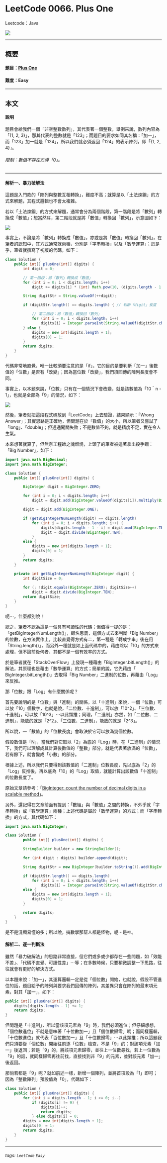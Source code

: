 # LeetCode 0066. Plus One
Leetcode：Java

![](https://github.com/rickbsr/LeetCode/blob/main/pics/leetcode-ric.jpeg?raw=true)

---

## 概要

#### 題目：[Plus One](https://leetcode.com/problems/plus-one/)

#### 難度：Easy

---

## 本文

#### 說明

題目會給我們一個「非空整數數列」，其代表著一個整數，舉例來說，數列內容為「{1, 2, 3}」，那其代表的整數就是「123」；而題目的要求如同其名稱：「加一」，而「123」加一就是「124」，所以我們就必須返回「124」的表示陣列，即「{1, 2, 4}」。

###### 限制：數值不存在先導「0」。

---

#### 解析一、暴力破解法

這題是入門款的「陣列與整數互相轉換」，難度不高；就算是以「土法煉鋼」的方式來解題，其程式邏輯也不會太複雜。

若以「土法煉鋼」的方式來解題，通常會分為兩個階段，第一階段是將「數列」轉換成「數值」；想當然耳，第二階段就是將「數值」轉換回「數列」，示意圖如下：

![](https://github.com/rickbsr/LeetCode/blob/main/pics/0066_plus_one_brute_force.png?raw=true)

事實上，不論是將「數列」轉換成「數值」，亦或是將「數值」轉換回「數列」，在筆者的認知中，其方式通常就兩種，分別是「字串轉換」以及「數學運算」；於是乎，筆者就撰寫了初版的代碼，如下：

```java
class Solution {
    public int[] plusOne(int[] digits) {
        int digit = 0;

        // 第一階段：將「數列」轉換成「數值」
        for (int i = 0; i < digits.length; i++)
            digit += digits[i] * (int) Math.pow(10, (digits.length - 1 - i));

        String digitStr = String.valueOf(++digit);

        if (digitStr.length() == digits.length) { // 判斷「digit」長度

            // 第二階段：將「數值」轉換回「數列」
            for (int i = 0; i < digits.length; i++)
                digits[i] = Integer.parseInt(String.valueOf(digitStr.charAt(i)));
        } else {
            digits = new int[digits.length + 1];
            digits[0] = 1;
        }
        return digits;
    }
}
```

代碼非常地直覺，唯一比較須要注意的是「if」，它的目的是要判斷「加一」後數值的「位數」是否有「改變」；因為當位數「改變」，我們須回傳的陣列長度會不同。

事實上，以本題來說，「位數」只有在一個情況下會改變，就是該數值為「10＾n - 1」，也就是全部為「9」的情況，如下：

![](https://github.com/rickbsr/LeetCode/blob/main/pics/0066_plus_one_10n_sub_1.png?raw=true)

然後，筆者就把這段程式碼放到「LeetCode」上去驗證，結果顯示：「Wrong Answer」；其實思路是正確地，但問題在於「數值」的大小，所以筆者又嘗試了「long」、「double」；但通通闖關失敗；不是數值不夠，就是精度不足，實在令人生氣。

本來想著就算了，但無奈工程師之魂燃燒，上頭了的筆者被逼著拿出殺手鐧：「Big Number」，如下：

```java
import java.math.BigDecimal;
import java.math.BigInteger;

class Solution {
    public int[] plusOne(int[] digits) {

        BigInteger digit = BigInteger.ZERO;

        for (int i = 0; i < digits.length; i++)
            digit = digit.add(BigInteger.valueOf(digits[i]).multiply(BigDecimal.TEN.pow(digits.length - 1 - i).toBigInteger()));

        digit = digit.add(BigInteger.ONE);

        if (getBigIntegerNumLength(digit) == digits.length)
            for (int i = 0; i < digits.length; i++) {
                digits[digits.length - 1 - i] = digit.mod(BigInteger.TEN).intValue();
                digit = digit.divide(BigInteger.TEN);
            }
        else {
            digits = new int[digits.length + 1];
            digits[0] = 1;
        }
        return digits;
    }
    
    private int getBigIntegerNumLength(BigInteger digit) {
        int digitSize = 0;

        for (; !digit.equals(BigInteger.ZERO); digitSize++) 
            digit = digit.divide(BigInteger.TEN);
        return digitSize;
    }
}
```

呃⋯，什麼都別說！

總之，筆者不認為這是一個具有可讀性的代碼；但值得一提的是：「getBigIntegerNumLength()」，顧名思義，這個方式去來判斷「Big Number」的位數，在方法實作上，比較直覺得方式有二，第一種是「轉成字串」後在用「String.length()」，而另外一種就是如上面代碼中的，藉由除以「10」的方式來處理，但不論前後何者，其都不是一個有效率的方式。

於是筆者就在「StackOverFlow」上發現一種藉由「BigInteger.bitLength()」的解法，其原理也是藉由「數學運算」的方式；簡單的說，它先藉由「 BigInteger.bitLength()」去取得「Big Number」二進制的位數，再藉由「Log」來反推。

那「位數」跟「Log」有什麼關係呢？

首先要說明的是「位數」與「進制」的關係，以「十進制」來說，一個「位數」可以放「10」個數字，也就是說，「二位數、十進制」，可以放「10^2」、「三位數、十進制」，可以放「10^3」⋯以此類推；同理，「二進制」亦然，如「二位數、二進制」，能放的就是「2^2」、「三位數、二進制」，能放的就是「2^3」。

所以說，一「數值」的「位數長度」會取決於它可以放滿幾個位數。

假設數值是「N」，當我們對它取以「2」為底的「Log」時，在「二進制」的情況下，我們可以理解成其計算後數值的「整數」部分，就是代表著放滿的「位數」，若有餘下，就會變成「小數」的部分。

根據上述，所以我們只要得到該數值的「二進制」位數長度，先以底為「2」的「Log」反推後，再以底為「10」的「Log」取值，就能計算出該數值「十進制」的位數長度了。

原始文章請參考：「[BigInteger: count the number of decimal digits in a scalable method](https://stackoverflow.com/questions/18828377/biginteger-count-the-number-of-decimal-digits-in-a-scalable-method)」。

另外，還記得在文章前面有提到：「數組」與「數值」之間的轉換，不外乎就「字串轉換」或「數學運算」兩種；上述代碼是屬於「數學運算」的方式；而「字串轉換」的方式，其代碼如下：

```java
import java.math.BigInteger;

class Solution {
        public int[] plusOne(int[] digits) {

        StringBuilder builder = new StringBuilder();

        for (int digit : digits) builder.append(digit);

        String digitStr = new BigInteger(builder.toString()).add(BigInteger.ONE).toString();

        if (digitStr.length() == digits.length)
            for (int i = 0; i < digits.length; i++)
                digits[i] = Integer.parseInt(String.valueOf(digitStr.charAt(i)));
        else {
            digits = new int[digits.length + 1];
            digits[0] = 1;
        }

        return digits;
    }
}
```

是不是淺顯易懂的多；所以說，搞數學那幫人都是怪物，呃⋯是神。

#### 解析二、逐一判斷法

雖然「暴力破解法」的思路非常直接，但它們或多或少都存在一些問題，如「效能不差」、「代碼不直覺、可讀性差」⋯等；在多數時候，只要稍微調整一下思路，往往就會有更好的解決方式。

以本題來說：「加一」，其運算邏輯一定是從「個位數」開始，也就說，假設不管進位的話，題目給予的陣列與要求我們回傳的陣列，其差異只會在陣列的最末項元素，對其「加一」，如下：

```java
public int[] plusOne(int[] digits) {
    digits[digits.length - 1] += 1;
    return digits;
}
```

但問題是「十進制」，所以當該項元素為「9」時，我們必須進位；但仔細想想，「個位數進位」不就是意味著「十位數加一」且「個位數歸零」嗎；而同樣邏輯，「十位數進位」就代表「百位數加一」且「十位數歸零」⋯以此類推；所以這題我們只須要從「個位數」開始往前逐「位數」檢查，不是「9」的：對該項元素「加一」後返回；若是「9」的，將該項元素歸零，並往上一位數尋找，若上一位數為「9」的話，就同樣歸零再往前找，直接找到非「9」的元素，並對該元素「加一」後返回。

那倘若都是「9」呢？就如前述一樣，新增一個陣列，並將首項設為「1」即可；因為「整數陣列」預設值為「0」，代碼如下：

```java
class Solution {
    public int[] plusOne(int[] digits) {
        for (int i = digits.length - 1; i >= 0; i--)
            if (digits[i] != 9) {
                digits[i]++;
                return digits;
            } else digits[i] = 0;
        digits = new int[digits.length + 1];
        digits[0] = 1;
        return digits;
    }
}
```

---

###### tags: `LeetCode` `Easy`